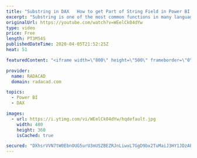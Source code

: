 ```yaml
---
title: "Substring in DAX   How to get Part of String Field in Power BI Using DAX Expression"
excerpt: "Substring is one of the most common functions in many languages, However, there is no such function in DAX. There is a very simple way of doing it, which I am going to explain in this post. Substring means getting part of a string, for example from \"Reza Rad\", if I want to get the start starting from"
originalUrl: https://youtube.com/watch?v=WEelCk04dYw
type: video
price: Free
length: PT3M54S
publishedDateTime: 2020-04-05T21:52:25Z
heat: 51

featuredContent: "<iframe width=\"800\" height=\"500\" frameborder=\"0\" src=\"https://www.youtube.com/embed/WEelCk04dYw\" allow=\"accelerometer; autoplay; encrypted-media; gyroscope; picture-in-picture\" allowfullscreen></iframe>"

provider:
  name: RADACAD
  domain: radacad.com

topics:
  - Power BI
  - DAX

images:
  - url: https://i.ytimg.com/vi/WEelCk04dYw/hqdefault.jpg
    width: 480
    height: 360
    isCached: true

secured: "DXhsrVVN7tW0EbnOUG5urU3mUSZBEZRJnLiwxL7GgD9bx2TuMaiJ3HY1JDzAELzzZdb9woQIwuVClHwtQVFmO4z4/Hxq3LvbDmoy5mCzwpfFq01fX7i9R6/paxvJj2wmZO6cmssIa+fgqEiEjFTGBlqjWRF9CVZOzXjNa/UFJKAVjY3iCi7KFdmZd+e2SjkNVe4UKnI0V2x3fi1FsCPpaS/HBZ1aoBvJ6wQD5Hby9mH0HZ8uw7XTItEFtHgN7HgYqVHboJqBpgt/YfVZtmbuliF7iWaksETeYce2T+uCkZ4UzeFUHm2JzgTJ+jJpo/MwO/CWG4fkkdtPwDHnMi7JYjk3609yYasWipC2kmqxRgKzOkNYVNS14/TlUcx3kjo57YY662Lr6Vx7vQGEXxDPRxYf0y23H557BFLVWiDteG4=;DHKuri60cn8Ad0QjqWg+3w=="
---
```


